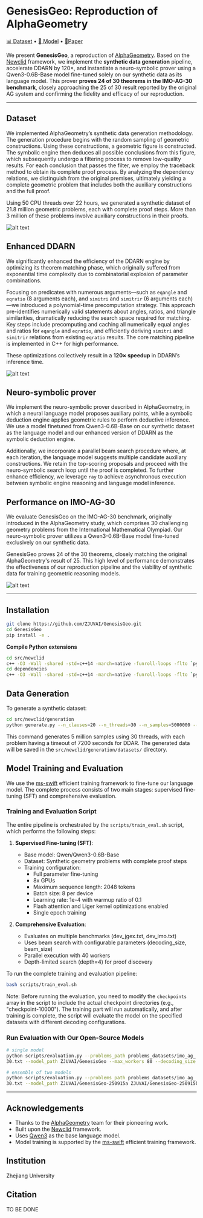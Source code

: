 # GenesisGeo: Reproduction of AlphaGeometry

[📊 Dataset](https://huggingface.co/datasets/ZJUVAI/GenesisGeo) • [🤖 Model](https://huggingface.co/ZJUVAI/GenesisGeo)  • [📃Paper]()

We present **GenesisGeo**, a reproduction of [AlphaGeometry](https://www.nature.com/articles/s41586-023-06747-5). Based on the [Newclid](https://arxiv.org/abs/2411.11938) framework, we implement the **synthetic data generation** pipeline, accelerate DDARN by 120×, and instantiate a neuro-symbolic prover using a Qwen3-0.6B-Base model fine-tuned solely on our synthetic data as its language model. This prover **proves 24 of 30 theorems in the IMO-AG-30 benchmark**, closely approaching the 25 of 30 result reported by the original AG system and confirming the fidelity and efficacy of our reproduction.

---

## Dataset

We implemented AlphaGeometry’s synthetic data generation methodology. The generation procedure begins with the random sampling of geometric constructions. Using these constructions, a geometric figure is constructed. The symbolic engine then deduces all possible conclusions from this figure, which subsequently undergo a filtering process to remove low-quality results. For each conclusion that passes the filter, we employ the traceback method to obtain its complete proof process. By analyzing the dependency relations, we distinguish from the original premises, ultimately yielding a complete geometric problem that includes both the auxiliary constructions and the full proof.

Using 50 CPU threads over 22 hours, we generated a synthetic dataset of 21.8 million geometric problems, each with complete proof steps. More than 3 million of these problems involve auxiliary constructions in their proofs. 

![alt text](imgs/synthetic_data.png)

## Enhanced DDARN

We significantly enhanced the efficiency of the DDARN engine by optimizing its theorem matching phase, which originally suffered from exponential time complexity due to combinatorial explosion of parameter combinations.

Focusing on predicates with numerous arguments—such as `eqangle` and `eqratio` (8 arguments each), and `simitri` and `simitrir` (6 arguments each)—we introduced a polynomial-time precomputation strategy. This approach pre-identifies numerically valid statements about angles, ratios, and triangle similarities, dramatically reducing the search space required for matching. Key steps include precomputing and caching all numerically equal angles and ratios for `eqangle` and `eqratio`, and efficiently deriving `simitri` and `simitrir` relations from existing `eqratio` results. The core matching pipeline is implemented in C++ for high performance.

These optimizations collectively result in a **120× speedup** in DDARN’s inference time.

![alt text](imgs/comparison_chart.png)
## Neuro-symbolic prover

We implement the neuro-symbolic prover described in AlphaGeometry, in which a neural language model proposes auxiliary points, while a symbolic deduction engine applies geometric rules to perform deductive inference. We use a model finetuned from Qwen3-0.6B-Base on our synthetic dataset as the language model and our enhanced version of DDARN as the symbolic deduction engine.

Additionally, we incorporate a parallel beam search procedure where, at each iteration, the language model suggests multiple candidate auxiliary constructions. We retain the top-scoring proposals and proceed with the neuro-symbolic search loop until the proof is completed. To further enhance efficiency, we leverage `ray` to achieve asynchronous execution between symbolic engine reasoning and language model inference.

## Performance on IMO-AG-30

We evaluate GenesisGeo on the IMO-AG-30 benchmark, originally introduced in the AlphaGeometry study, which comprises 30 challenging geometry problems from the International Mathematical Olympiad. Our neuro-symbolic prover utilizes a Qwen3-0.6B-Base model fine-tuned exclusively on our synthetic data.

GenesisGeo proves 24 of the 30 theorems, closely matching the original AlphaGeometry's result of 25. This high level of performance demonstrates the effectiveness of our reproduction pipeline and the viability of synthetic data for training geometric reasoning models.

![alt text](imgs/IMO-AG-30_performance.png)

---

## Installation

```bash
git clone https://github.com/ZJUVAI/GenesisGeo.git
cd GenesisGeo
pip install -e .
```

**Compile Python extensions**

```bash
cd src/newclid
c++ -O3 -Wall -shared -std=c++14 -march=native -funroll-loops -flto `python3 -m pybind11 --includes` matchinC.cpp -o matchinC`python3-config --extension-suffix` -fPIC
cd dependencies
c++ -O3 -Wall -shared -std=c++14 -march=native -funroll-loops -flto `python3 -m pybind11 --includes` geometry.cpp -o geometry`python3-config --extension-suffix` -fPIC
```

## Data Generation

To generate a synthetic dataset:

```bash
cd src/newclid/generation
python generate.py --n_clauses=20 --n_threads=30 --n_samples=5000000 --log_level=info --timeout=7200
```

This command generates 5 million samples using 30 threads, with each problem having a timeout of 7200 seconds for DDAR. The generated data will be saved in the `src/newclid/generation/datasets/` directory.

## Model Training and Evaluation

We use the [ms-swift](https://github.com/modelscope/ms-swift) efficient training framework to fine-tune our language model. The complete process consists of two main stages: supervised fine-tuning (SFT) and comprehensive evaluation.

### Training and Evaluation Script

The entire pipeline is orchestrated by the `scripts/train_eval.sh` script, which performs the following steps:

1. **Supervised Fine-tuning (SFT)**:
   - Base model: Qwen/Qwen3-0.6B-Base
   - Dataset: Synthetic geometry problems with complete proof steps
   - Training configuration:
     - Full parameter fine-tuning
     - 8x GPUs
     - Maximum sequence length: 2048 tokens
     - Batch size: 8 per device
     - Learning rate: 1e-4 with warmup ratio of 0.1
     - Flash attention and Liger kernel optimizations enabled
     - Single epoch training

2. **Comprehensive Evaluation**:
   - Evaluates on multiple benchmarks (dev_jgex.txt, dev_imo.txt)
   - Uses beam search with configurable parameters (decoding_size, beam_size)
   - Parallel execution with 40 workers
   - Depth-limited search (depth=4) for proof discovery

To run the complete training and evaluation pipeline:

```bash
bash scripts/train_eval.sh
```

Note: Before running the evaluation, you need to modify the `checkpoints` array in the script to include the actual checkpoint directories (e.g., "checkpoint-10000"). The training part will run automatically, and after training is complete, the script will evaluate the model on the specified datasets with different decoding configurations.

### Run Evaluation with Our Open-Source Models

```bash
# single model
python scripts/evaluation.py --problems_path problems_datasets/imo_ag_
30.txt --model_path ZJUVAI/GenesisGeo --max_workers 80 --decoding_size 32 --beam_size 512 --search_depth 4 

# ensemble of two models
python scripts/evaluation.py --problems_path problems_datasets/imo_ag_
30.txt --model_path ZJUVAI/GenesisGeo-250915a ZJUVAI/GenesisGeo-250915b  --max_workers 80 --decoding_size 32 --beam_size 512 --search_depth 4
```

---

## Acknowledgements

- Thanks to the [AlphaGeometry](https://github.com/google-deepmind/alphageometry) team for their pioneering work.
- Built upon the [Newclid](https://github.com/xxx/newclid) framework.
- Uses [Qwen3](https://github.com/QwenLM/Qwen3) as the base language model.
- Model training is supported by the [ms-swift](https://github.com/modelscope/ms-swift) efficient training framework.
## Institution

Zhejiang University

## Citation

TO BE DONE
